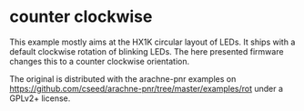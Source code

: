 counter clockwise
=================

This example mostly aims at the HX1K circular layout of LEDs. It ships
with a default clockwise rotation of blinking LEDs. The here presented
firmware changes this to a counter clockwise orientation.

The original is distributed with the arachne-pnr examples on 
https://github.com/cseed/arachne-pnr/tree/master/examples/rot
under a GPLv2+ license.
